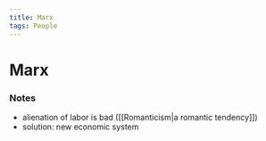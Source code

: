 ```yaml
---
title: Marx
tags: People
---
```


# Marx
### Notes
- alienation of labor is bad ([[Romanticism\|a romantic tendency]])
- solution: new economic system